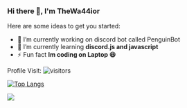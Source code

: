 ### Hi there 👋, I'm TheWa44ior


Here are some ideas to get you started:

- 🔭 I’m currently working on discord bot called PenguinBot
- 🌱 I’m currently learning  **discord.js and javascript**
- ⚡ Fun fact **Im coding on Laptop 😆**

Profile Visit:
![visitors](https://visitor-badge.glitch.me/badge?page_id=page.id)

[![Top Langs](https://github-readme-stats.vercel.app/api/top-langs/?username=TheWarrior221)](https://github.com/anuraghazra/github-readme-stats)

<img src="https://github-readme-stats.vercel.app/api?username=TheWarrior221&&show_icons=true&title_color=ffffff&icon_color=bb2acf&text_color=daf7dc&bg_color=151515">

